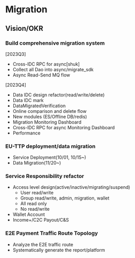 # Migration

## Vision/OKR

### Build comprehensive migration system

[2023Q3]

- Cross-IDC RPC for async[shuk]
- Collect all Dao into async/migrate_sdk
- Async Read-Send MQ flow

[2023Q4]

- Data IDC design refactor(read/write/delete)
- Data IDC mark
- DataMigratedVerification
- Online comparison and delete flow
- New modules (ES/Offline DB/redis)
- Migration Monitoring Dashboard
- Cross-IDC RPC for async Monitoring Dashboard
- Performance

### EU-TTP deployment/data migration

- Service Deployment(10/01, 10/15~)
- Data Migration(11/20~)

### Service Responsibility refactor

- Access level design(active/inactive/migrating/suspend)
  - User read/write
  - Group read/write, admin, migration, wallet
  - All read only
  - No read/write
- Wallet Account
- Income+/C2C Payout/C&S

### E2E Payment Traffic Route Topology

- Analyze the E2E traffic route
- Systematically generate the report/platform
